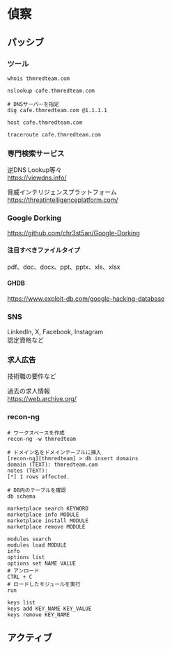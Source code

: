 # 偵察

## パッシブ

### ツール

```shell
whois thmredteam.com

nslookup cafe.thmredteam.com

# DNSサーバーを指定
dig cafe.thmredteam.com @1.1.1.1

host cafe.thmredteam.com

traceroute cafe.thmredteam.com
```

### 専門検索サービス
逆DNS Lookup等々  
https://viewdns.info/

脅威インテリジェンスプラットフォーム  
https://threatintelligenceplatform.com/

### Google Dorking
https://github.com/chr3st5an/Google-Dorking

#### 注目すべきファイルタイプ
pdf、doc、docx、ppt、pptx、xls、xlsx

#### GHDB
https://www.exploit-db.com/google-hacking-database

### SNS
LinkedIn, X, Facebook, Instagram  
認定資格など

### 求人広告
技術職の要件など

過去の求人情報  
https://web.archive.org/

### recon-ng
```shell
# ワークスペースを作成
recon-ng -w thmredteam

# ドメイン名をドメインテーブルに挿入
[recon-ng][thmredteam] > db insert domains
domain (TEXT): thmredteam.com
notes (TEXT): 
[*] 1 rows affected.

# DB内のテーブルを確認
db schema

marketplace search KEYWORD
marketplace info MODULE
marketplace install MODULE
marketplace remove MODULE

modules search
modules load MODULE
info
options list
options set NAME VALUE
# アンロード
CTRL + C
# ロードしたモジュールを実行
run

keys list
keys add KEY_NAME KEY_VALUE
keys remove KEY_NAME
```


## アクティブ
